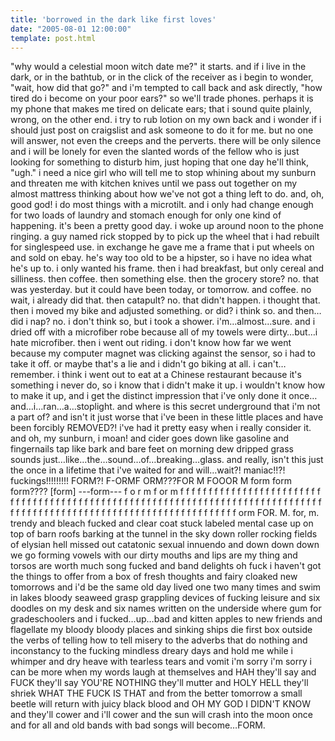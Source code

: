 ```yaml
---
title: 'borrowed in the dark like first loves'
date: "2005-08-01 12:00:00"
template: post.html
---
```


"why would a celestial moon witch date me?" it starts. and if i live in the dark, or in the bathtub, or in the click of the receiver as i begin to wonder, "wait, how did that go?" and i'm tempted to call back and ask directly, "how tired do i become on your poor ears?" so we'll trade phones. perhaps it is my phone that makes me tired on delicate ears; that i sound quite plainly, wrong, on the other end. i try to rub lotion on my own back and i wonder if i should just post on craigslist and ask someone to do it for me. but no one will answer, not even the creeps and the perverts. there will be only silence and i will be lonely for even the slanted words of the fellow who is just looking for something to disturb him, just hoping that one day he'll think, "ugh." i need a nice girl who will tell me to stop whining about my sunburn and threaten me with kitchen knives until we pass out together on my almost mattress thinking about how we've not got a thing left to do. and, oh, good god! i do most things with a microtilt. and i only had change enough for two loads of laundry and stomach enough for only one kind of happening. it's been a pretty good day. i woke up around noon to the phone ringing. a guy named rick stopped by to pick up the wheel that i had rebuilt for singlespeed use. in exchange he gave me a frame that i put wheels on and sold on ebay. he's way too old to be a hipster, so i have no idea what he's up to. i only wanted his frame. then i had breakfast, but only cereal and silliness. then coffee. then something else. then the grocery store? no. that was yesterday. but it could have been today, or tomorrow. and coffee. no wait, i already did that. then catapult? no. that didn't happen. i thought that. then i moved my bike and adjusted something. or did? i think so. and then…did i nap? no. i don't think so, but i took a shower. i'm…almost…sure. and i dried off with a microfiber robe because all of my towels were dirty…but…i hate microfiber. then i went out riding. i don't know how far we went because my computer magnet was clicking against the sensor, so i had to take it off. or maybe that's a lie and i didn't go biking at all. i can't…remember. i think i went out to eat at a Chinese restaurant because it's something i never do, so i know that i didn't make it up. i wouldn't know how to make it up, and i get the distinct impression that i've only done it once…and…i…ran…a…stoplight. and where is this secret underground that i'm not a part of? and isn't it just worse that i've been in these little places and have been forcibly REMOVED?! i've had it pretty easy when i really consider it. and oh, my sunburn, i moan! and cider goes down like gasoline and fingernails tap like bark and bare feet on morning dew dripped grass sounds just…like…the…sound…of…breaking…glass. and really, isn't this just the once in a lifetime that i've waited for and will…wait?! maniac!!?! fuckings!!!!!!!!! FORM?! F-ORMF ORM???FOR M FOOOR M form form form???? [form] ---form--- f o r m f or m f f f f f f f f f f f f f f f f f f f f f f f f f f f f f f f f f f f f f f f f f f f f f f f f f f f f f f f f f f f f f f f f f f f f f f f f f f f f f f f f f f f f f f f f f f f f f f f f f f f f f f f f f f f f f f f f f f f f f f f f orm FOR. M. for, m. trendy and bleach fucked and clear coat stuck labeled mental case up on top of barn roofs barking at the tunnel in the sky down roller rocking fields of elysian hell missed out catatonic sexual innuendo and down down down we go forming vowels with our dirty mouths and lips are my thing and torsos are worth much song fucked and band delights oh fuck i haven't got the things to offer from a box of fresh thoughts and fairy cloaked new tomorrows and i'd be the same old day lived one two many times and swim in lakes bloody seaweed grasp grappling devices of fucking leisure and six doodles on my desk and six names written on the underside where gum for gradeschoolers and i fucked…up…bad and kitten apples to new friends and flagellate my bloody bloody places and sinking ships die first box outside the verbs of telling how to tell misery to the adverbs that do nothing and inconstancy to the fucking mindless dreary days and hold me while i whimper and dry heave with tearless tears and vomit i'm sorry i'm sorry i can be more when my words laugh at themselves and HAH they'll say and FUCK they'll say YOU'RE NOTHING they'll mutter and HOLY HELL they'll shriek WHAT THE FUCK IS THAT and from the better tomorrow a small beetle will return with juicy black blood and OH MY GOD I DIDN'T KNOW and they'll cower and i'll cower and the sun will crash into the moon once and for all and old bands with bad songs will become…FORM.
